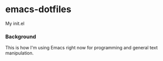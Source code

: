 # emacs-dotfiles
My init.el

### Background
This is how I'm using Emacs right now for programming and general text manipulation.
